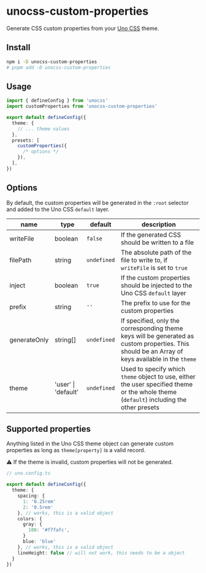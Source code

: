 # unocss-custom-properties

Generate CSS custom properties from your [Uno CSS](https://unocss.dev/) theme.

## Install

```bash
npm i -D unocss-custom-properties
# pnpm add -D unocss-custom-properties
```

## Usage

```ts
import { defineConfig } from 'unocss'
import customProperties from 'unocss-custom-properties'

export default defineConfig({
  theme: {
    // ... theme values
  },
  presets: [
    customProperties({
      /* options */
    }),
  ],
})
```

## Options

By default, the custom properties will be generated in the `:root` selector and added to the Uno CSS `default` layer.

| name         | type     | default     | description                                                                                                                                      |
| ------------ | -------- | ----------- | ------------------------------------------------------------------------------------------------------------------------------------------------ |
| writeFile    | boolean  | `false`     | If the generated CSS should be written to a file                                                                                                 |
| filePath     | string   | `undefined` | The absolute path of the file to write to, if `writeFile` is set to `true`                                                                       |
| inject       | boolean  | `true`      | If the custom properties should be injected to the Uno CSS `default` layer                                                                       |
| prefix       | string   | `''`        | The prefix to use for the custom properties                                                                                                      |
| generateOnly | string[] | `undefined` | If specified, only the corresponding theme keys will be generated as custom properties. This should be an Array of keys available in the `theme` |
| theme | 'user' \| 'default' | `undefined` | Used to specify which `theme` object to use, either the user specified theme or the whole theme (`default`) including the other presets |

## Supported properties

Anything listed in the Uno CSS theme object can generate custom properties as long as `theme[property]` is a valid record.

⚠️ If the theme is invalid, custom properties will not be generated.

```ts
// uno.config.ts

export default defineConfig({
  theme: {
    spacing: {
      1: '0.25rem'
      2: '0.5rem'
    }, // works, this is a valid object
    colors: {
      gray: {
        100: '#f7fafc',
      }
      blue: 'blue'
    }, // works, this is a valid object
    lineHeight: false // will not work, this needs to be a object
  }
})
```

